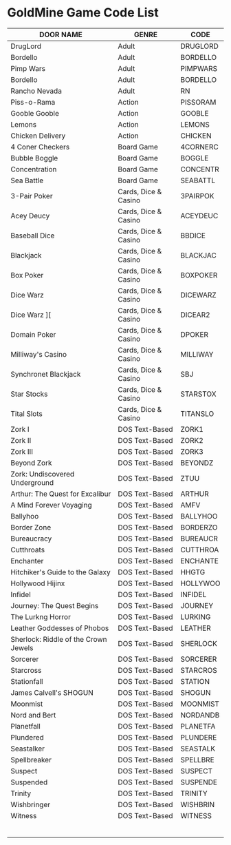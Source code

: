 # GoldMine Game Code List


| DOOR NAME                             | GENRE                | CODE     | 
|---------------------------------------|----------------------|----------|
| DrugLord                              | Adult                | DRUGLORD |
| Bordello                              | Adult                | BORDELLO |
| Pimp Wars                             | Adult                | PIMPWARS |
| Bordello                              | Adult                | BORDELLO |
| Rancho Nevada                         | Adult                | RN       |
| Piss-o-Rama                           | Action               | PISSORAM |
| Gooble Gooble                         | Action               | GOOBLE   |
| Lemons                                | Action               | LEMONS   |
| Chicken Delivery                      | Action               | CHICKEN  |
| 4 Coner Checkers                      | Board Game           | 4CORNERC |
| Bubble Boggle                         | Board Game           | BOGGLE   |
| Concentration                         | Board Game           | CONCENTR |
| Sea Battle                            | Board Game           | SEABATTL |
| 3-Pair Poker                          | Cards, Dice & Casino | 3PAIRPOK |
| Acey Deucy                            | Cards, Dice & Casino | ACEYDEUC |
| Baseball Dice                         | Cards, Dice & Casino | BBDICE   |
| Blackjack                             | Cards, Dice & Casino | BLACKJAC | 
| Box Poker                             | Cards, Dice & Casino | BOXPOKER |
| Dice Warz                             | Cards, Dice & Casino | DICEWARZ |
| Dice Warz \]\[                        | Cards, Dice & Casino | DICEAR2  |
| Domain Poker                          | Cards, Dice & Casino | DPOKER   |
| Milliway's Casino                     | Cards, Dice & Casino | MILLIWAY |
| Synchronet Blackjack                  | Cards, Dice & Casino | SBJ      |
| Star Stocks                           | Cards, Dice & Casino | STARSTOX |
| Tital Slots                           | Cards, Dice & Casino | TITANSLO |
| Zork I                                | DOS Text-Based       | ZORK1    |
| Zork II                               | DOS Text-Based       | ZORK2    |
| Zork III                              | DOS Text-Based       | ZORK3    |
| Beyond Zork                           | DOS Text-Based       | BEYONDZ  |
| Zork: Undiscovered Underground        | DOS Text-Based       | ZTUU     |
| Arthur: The Quest for Excalibur       | DOS Text-Based       | ARTHUR   |
| A Mind Forever Voyaging               | DOS Text-Based       | AMFV     |
| Ballyhoo                              | DOS Text-Based       | BALLYHOO |
| Border Zone                           | DOS Text-Based       | BORDERZO |
| Bureaucracy                           | DOS Text-Based       | BUREAUCR |
| Cutthroats                            | DOS Text-Based       | CUTTHROA |
| Enchanter                             | DOS Text-Based       | ENCHANTE |
| Hitchiker's Guide to the Galaxy       | DOS Text-Based       | HHGTG    |
| Hollywood Hijinx                      | DOS Text-Based       | HOLLYWOO |
| Infidel                               | DOS Text-Based       | INFIDEL  |
| Journey: The Quest Begins             | DOS Text-Based       | JOURNEY  |
| The Lurkng Horror                     | DOS Text-Based       | LURKING  |
| Leather Goddesses of Phobos           | DOS Text-Based       | LEATHER  |
| Sherlock: Riddle of the Crown Jewels  | DOS Text-Based       | SHERLOCK |
| Sorcerer                              | DOS Text-Based       | SORCERER |
| Starcross                             | DOS Text-Based       | STARCROS |
| Stationfall                           | DOS Text-Based       | STATION  |
| James Calvell's SHOGUN                | DOS Text-Based       | SHOGUN   |
| Moonmist                              | DOS Text-Based       | MOONMIST |
| Nord and Bert                         | DOS Text-Based       | NORDANDB |
| Planetfall                            | DOS Text-Based       | PLANETFA |
| Plundered                             | DOS Text-Based       | PLUNDERE |
| Seastalker                            | DOS Text-Based       | SEASTALK |
| Spellbreaker                          | DOS Text-Based       | SPELLBRE |
| Suspect                               | DOS Text-Based       | SUSPECT  |
| Suspended                             | DOS Text-Based       | SUSPENDE |
| Trinity                               | DOS Text-Based       | TRINITY  |
| Wishbringer                           | DOS Text-Based       | WISHBRIN |
| Witness                               | DOS Text-Based       | WITNESS  |
|                                       |                      |          |
|                                       |                      |          |
|                                       |                      |          |
|                                       |                      |          |
|                                       |                      |          |
|                                       |                      |          |
